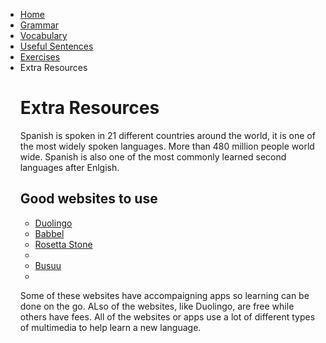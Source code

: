 <ul class="breadcrumb">
  <li><a href="https://161138651.github.io/Spanish-101/index.html">Home</a></li>
  <li><a href="pag2.html">Grammar</a></li>
  <li><a href="pag3.html">Vocabulary</a></li>
  <li><a href="pag4.html">Useful Sentences</a></li>
  <li><a href="pag5.html">Exercises</a></li>
  <li>Extra Resources</li>
  
  <h1>Extra Resources</h1>
  <p> Spanish is spoken in 21 different countries around the world, it is one of the most widely spoken languages. More than 480 million people world wide. Spanish is also one of the most commonly learned second languages after Enlgish.</p>
 
 <h2> Good websites to use</h2>
 <ul>
  <li><a href="https://www.duolingo.com/">Duolingo</a></li>
  <li><a href="https://lp.babbel.com/d/ENG_index.html?l1=ENG&l2=SPA">Babbel</a></li>
  <li><a href="http://www.rosettastone.co.uk/"> Rosetta Stone</a><li>
  <li><a href="https://www.busuu.com/"> Busuu</a><li>
  </ul>
  <p> Some of these websites have accompaigning apps so learning can be done on the go. ALso of the websites, like Duolingo, are free while others have fees. All of the websites or apps use a lot of different types of multimedia to help learn a new language.</p>
